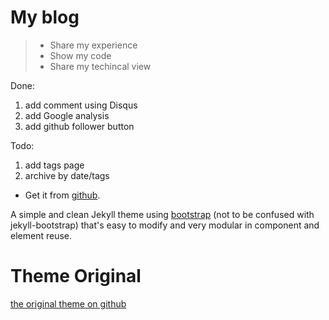 My blog
============

> * Share my experience
> * Show my code
> * Share my techincal view

Done:
1. add comment using Disqus
2. add Google analysis
3. add github follower button

Todo:
1. add tags page
2. archive by date/tags 

* Get it from [github](https://github.com/zhwbqd/zhwbqd.github.io).

A simple and clean Jekyll theme using [bootstrap](http://getbootstrap.com)
(not to be confused with jekyll-bootstrap) that's easy to modify and very
modular in component and element reuse.

Theme Original
=============
[the original theme on github](https://github.com/scotte/jekyll-clean)
